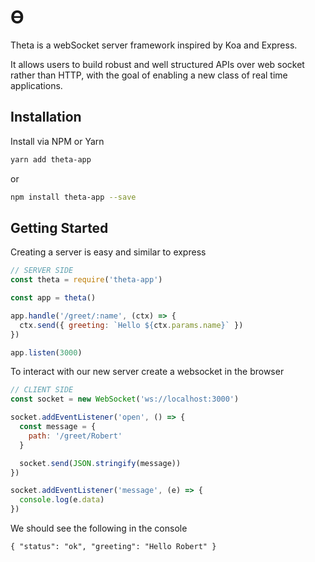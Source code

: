 
# ϴ

Theta is a webSocket server framework inspired by Koa and Express.

It allows users to build robust and well structured APIs over web socket rather
than HTTP, with the goal of enabling a new class of real time applications.

## Installation

Install via NPM or Yarn

```sh
yarn add theta-app
```
or 
```sh
npm install theta-app --save
```

## Getting Started

Creating a server is easy and similar to express

```js
// SERVER SIDE
const theta = require('theta-app')

const app = theta()

app.handle('/greet/:name', (ctx) => {
  ctx.send({ greeting: `Hello ${ctx.params.name}` })
})

app.listen(3000)
```

To interact with our new server create a websocket in the browser
```js
// CLIENT SIDE
const socket = new WebSocket('ws://localhost:3000')

socket.addEventListener('open', () => {
  const message = {
    path: '/greet/Robert'
  }

  socket.send(JSON.stringify(message))
})

socket.addEventListener('message', (e) => {
  console.log(e.data)
})
```

We should see the following in the console

```
{ "status": "ok", "greeting": "Hello Robert" }
```
